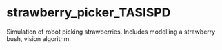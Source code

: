 # strawberry_picker_TASISPD
Simulation of robot picking strawberries. Includes modelling a strawberry bush, vision algorithm.
